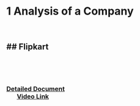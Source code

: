# 1 Analysis of a Company <br> &nbsp;&nbsp; <h2> ## Flipkart </h2><br>
&nbsp;&nbsp; &nbsp;&nbsp;&nbsp;&nbsp;<h3>[Detailed Document](https://gamma.app/docs/Untitled-95ggyx24ux88k8i) <br>
&nbsp;&nbsp; &nbsp;&nbsp;&nbsp;&nbsp;[Video Link](https://drive.google.com/drive/folders/1Blm5tEZrZZFMNcsmRZcBrS33FUzaJjNF?usp=sharing)</h3>
 
